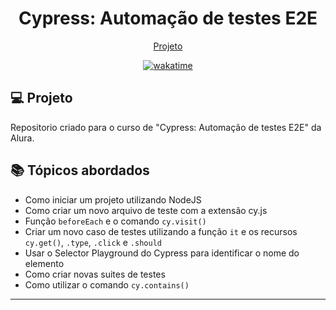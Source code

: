 <h1 align="center">
  Cypress: Automação de testes E2E
</h1>

<p align="center">
  <a href="#-projeto">Projeto</a>
</p>

<p align="center">
<a href="https://wakatime.com/badge/user/68660678-6b86-4b78-98df-f5f41a37e1bc/project/3ff831a1-43e6-4cc9-8ac1-c4d67f8dc46c"><img src="https://wakatime.com/badge/user/68660678-6b86-4b78-98df-f5f41a37e1bc/project/3ff831a1-43e6-4cc9-8ac1-c4d67f8dc46c.svg" alt="wakatime"></a>
</p>

## 💻 Projeto

Repositorio criado para o curso de "Cypress: Automação de testes E2E" da Alura.

## 📚 Tópicos abordados

- Como iniciar um projeto utilizando NodeJS
- Como criar um novo arquivo de teste com a extensão cy.js
- Função ``` beforeEach ``` e o comando ``` cy.visit() ```
- Criar um novo caso de testes  utilizando a função ``` it ``` e os recursos ``` cy.get() ```, ``` .type ```, ``` .click ``` e ``` .should ```
- Usar o Selector Playground do Cypress para identificar o nome do elemento
- Como criar novas suites de testes
- Como utilizar o comando ``` cy.contains() ```

---
